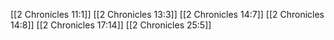[[2 Chronicles 11:1]]
[[2 Chronicles 13:3]]
[[2 Chronicles 14:7]]
[[2 Chronicles 14:8]]
[[2 Chronicles 17:14]]
[[2 Chronicles 25:5]]

